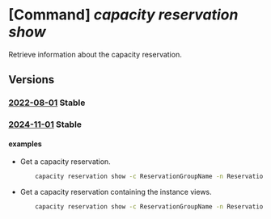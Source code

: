 # [Command] _capacity reservation show_

Retrieve information about the capacity reservation.

## Versions

### [2022-08-01](/Resources/mgmt-plane/L3N1YnNjcmlwdGlvbnMve30vcmVzb3VyY2Vncm91cHMve30vcHJvdmlkZXJzL21pY3Jvc29mdC5jb21wdXRlL2NhcGFjaXR5cmVzZXJ2YXRpb25ncm91cHMve30vY2FwYWNpdHlyZXNlcnZhdGlvbnMve30=/2022-08-01.xml) **Stable**

<!-- mgmt-plane /subscriptions/{}/resourcegroups/{}/providers/microsoft.compute/capacityreservationgroups/{}/capacityreservations/{} 2022-08-01 -->

### [2024-11-01](/Resources/mgmt-plane/L3N1YnNjcmlwdGlvbnMve30vcmVzb3VyY2Vncm91cHMve30vcHJvdmlkZXJzL21pY3Jvc29mdC5jb21wdXRlL2NhcGFjaXR5cmVzZXJ2YXRpb25ncm91cHMve30vY2FwYWNpdHlyZXNlcnZhdGlvbnMve30=/2024-11-01.xml) **Stable**

<!-- mgmt-plane /subscriptions/{}/resourcegroups/{}/providers/microsoft.compute/capacityreservationgroups/{}/capacityreservations/{} 2024-11-01 -->

#### examples

- Get a capacity reservation.
    ```bash
        capacity reservation show -c ReservationGroupName -n ReservationName -g MyResourceGroup
    ```

- Get a capacity reservation containing the instance views.
    ```bash
        capacity reservation show -c ReservationGroupName -n ReservationName -g MyResourceGroup --instance-view
    ```
